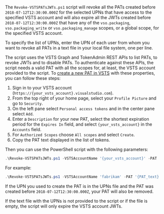 The `Revoke-VSTSPATsJWTs.ps1` script will revoke all the PATs created before `2018-07-12T12:30:00.000Z` for the selected UPNs that have access to the specified VSTS account and will also expire all the JWTs created before `2018-07-12T12:30:00.000Z` that have any of the `vso.packaging`, `vso.packaging_write` or `vso.packaging_manage` scopes, or a global scope, for the specified VSTS account. 

To specify the list of UPNs, enter the UPN of each user from whom you want to revoke all PATs in a text file in your local file system, one per line. 

The script uses the VSTS Graph and TokenAdmin REST APIs to list PATs, to revoke JWTs and to disable PATs. To authenticate against these APIs, the script needs a valid PAT with all the scopes for, at least, the VSTS account provided to the script. To [create a new PAT in VSTS](https://docs.microsoft.com/en-us/vsts/organizations/accounts/use-personal-access-tokens-to-authenticate?view=vsts#create-personal-access-tokens-to-authenticate-access) with these properties, you can follow these steps: 
1. Sign in to your VSTS account (`https://{your_vsts_account}.visualstudio.com`). 
2. From the top right of your home page, select your `Profile Picture` and go to `Security`. 
3. On the left pane select `Personal access tokens` and in the center pane select `Add`. 
4. Enter a `Description` for your new PAT, select the shortest expiration period for the `Expires In` field, and select `{your_vsts_account}` in the `Accounts` field. 
5. For `Authorized Scopes` choose `All scopes` and select `Create`. 
6. Copy the PAT text displayed in the list of tokens. 

Then you can use the PowerShell script with the following parameters: 
```PowerShell
.\Revoke-VSTSPATsJWTs.ps1 -VSTSAccountName '{your_vsts_account}' -PAT '{your_new_pat}' [-UPNsFileLocation '{location_of_your_UPNs_file}']
```

For example: 
```PowerShell
.\Revoke-VSTSPATsJWTs.ps1 -VSTSAccountName 'fabrikam' -PAT '{PAT_text}' -UPNsFileLocation '.\SampleUPNs.txt'
```

If the UPN you used to create the PAT is in the UPNs file and the PAT was created before `2018-07-12T12:30:00.000Z`, your PAT will also be removed. 

If the text file with the UPNs is not provided to the script or if the file is empty, the script will only expire the VSTS account JWTs. 
